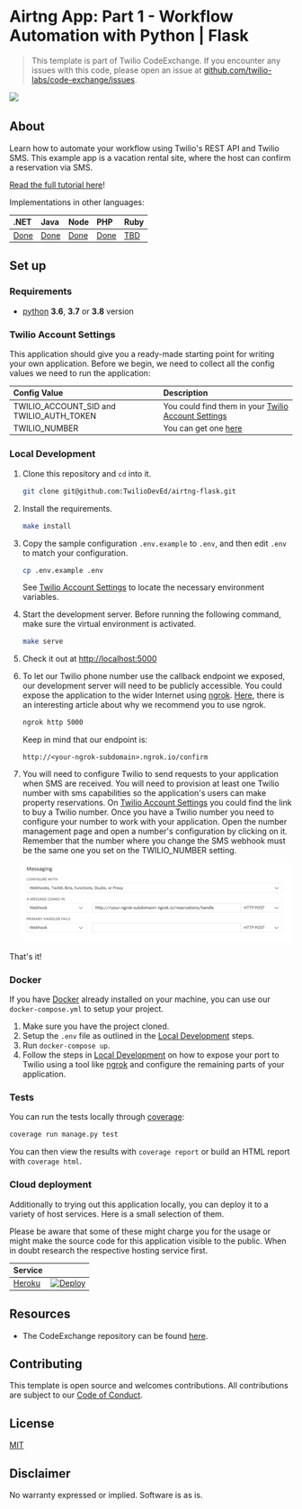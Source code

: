 # Airtng App: Part 1 - Workflow Automation with Python | Flask
> This template is part of Twilio CodeExchange. If you encounter any issues with this code, please open an issue at [github.com/twilio-labs/code-exchange/issues](https://github.com/twilio-labs/code-exchange/issues).

![](https://github.com/TwilioDevEd/airtng-flask/workflows/Flask/badge.svg)

## About

Learn how to automate your workflow using Twilio's REST API and Twilio SMS. This example app is a vacation rental site, where the host can confirm a reservation via SMS.

[Read the full tutorial here](https://www.twilio.com/docs/tutorials/walkthrough/masked-numbers/python/flask)!

Implementations in other languages:

| .NET | Java | Node | PHP | Ruby |
| :--- | :--- | :----- | :-- | :--- |
| [Done](https://github.com/TwilioDevEd/airtng-csharp) | [Done](https://github.com/TwilioDevEd/airtng-servlets)  | [Done](https://github.com/TwilioDevEd/airtng-node)  | [Done](https://github.com/TwilioDevEd/airtng-laravel) | [TBD]()  |

## Set up

### Requirements

- [python](https://www.python.org/) **3.6**, **3.7** or **3.8** version

### Twilio Account Settings

This application should give you a ready-made starting point for writing your own application.
Before we begin, we need to collect all the config values we need to run the application:

| Config Value | Description |
| :----------  | :---------- |
| TWILIO_ACCOUNT_SID and TWILIO_AUTH_TOKEN | You could find them in your [Twilio Account Settings](https://www.twilio.com/console/account/settings)|
| TWILIO_NUMBER | You can get one [here](https://www.twilio.com/console/phone-numbers/incoming) |

### Local Development

1. Clone this repository and `cd` into it.

   ```bash
   git clone git@github.com:TwilioDevEd/airtng-flask.git
   ```

2. Install the requirements.

   ```bash
   make install
   ```

3. Copy the sample configuration `.env.example` to `.env`, and then edit `.env` to match your configuration.

   ```bash
   cp .env.example .env
   ```

   See [Twilio Account Settings](#twilio-account-settings) to locate the necessary environment variables.

4. Start the development server. Before running the following command, make sure the virtual environment is activated.

   ```bash
   make serve
   ```

5. Check it out at [http://localhost:5000](http://localhost:5000)

6. To let our Twilio phone number use the callback endpoint we exposed, our development server will need to be publicly accessible. You could expose the application to the wider Internet using [ngrok](https://ngrok.com/). [Here](https://www.twilio.com/blog/2015/09/6-awesome-reasons-to-use-ngrok-when-testing-webhooks.html), there is an interesting article about why we recommend you to use ngrok.

   ```bash
   ngrok http 5000
   ```

   Keep in mind that our endpoint is:

   ```
   http://<your-ngrok-subdomain>.ngrok.io/confirm
   ```

7. You will need to configure Twilio to send requests to your application when SMS are received. You will need to provision at least one Twilio number with sms capabilities so the application's users can make property reservations. On [Twilio Account Settings](#twilio-account-settings) you could find the link to buy a Twilio number. Once you have a Twilio number you need to configure your number to work with your application. Open the number management page and open a number's configuration by clicking on it. Remember that the number where you change the SMS webhook must be the same one you set on the TWILIO_NUMBER setting.

   ![Configure Messaging](webhook.png)


That's it!

### Docker

If you have [Docker](https://www.docker.com/) already installed on your machine, you can use our `docker-compose.yml` to setup your project.

1. Make sure you have the project cloned.
2. Setup the `.env` file as outlined in the [Local Development](#local-development) steps.
3. Run `docker-compose up`.
4. Follow the steps in [Local Development](#local-development) on how to expose your port to Twilio using a tool like [ngrok](https://ngrok.com/) and configure the remaining parts of your application.

### Tests

You can run the tests locally through [coverage](http://coverage.readthedocs.org/):

```bash
coverage run manage.py test
```

You can then view the results with `coverage report` or build an HTML report with `coverage html`.

### Cloud deployment

Additionally to trying out this application locally, you can deploy it to a variety of host services. Here is a small selection of them.

Please be aware that some of these might charge you for the usage or might make the source code for this application visible to the public. When in doubt research the respective hosting service first.

| Service                           |                                                                                                                                                                                                                           |
| :-------------------------------- | :------------------------------------------------------------------------------------------------------------------------------------------------------------------------------------------------------------------------ |
| [Heroku](https://www.heroku.com/) | [![Deploy](https://www.herokucdn.com/deploy/button.svg)](https://heroku.com/deploy)                                                                                                                                       |

## Resources

- The CodeExchange repository can be found [here](https://github.com/twilio-labs/code-exchange/).

## Contributing

This template is open source and welcomes contributions. All contributions are subject to our [Code of Conduct](https://github.com/twilio-labs/.github/blob/master/CODE_OF_CONDUCT.md).

## License

[MIT](http://www.opensource.org/licenses/mit-license.html)

## Disclaimer

No warranty expressed or implied. Software is as is.

[twilio]: https://www.twilio.com
